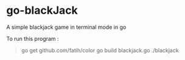 # go-blackJack
A simple blackjack game in terminal mode in go

To run this program :

> go get github.com/fatih/color
> go build blackjack.go
> ./blackjack
